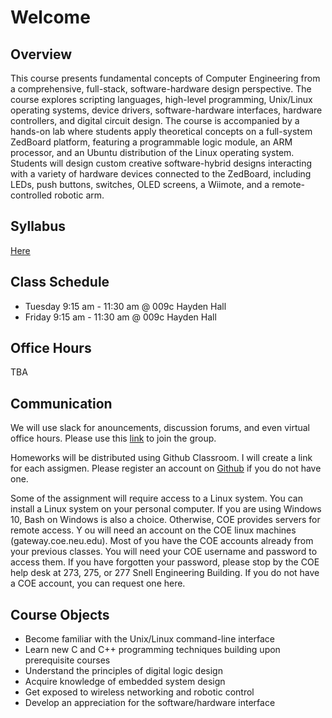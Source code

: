 # Welcome

## Overview

This course presents fundamental concepts of Computer Engineering from a comprehensive, full-stack, software-hardware design perspective. The course explores scripting languages, high-level programming, Unix/Linux operating systems, device drivers, software-hardware interfaces, hardware controllers, and digital circuit design. The course is accompanied by a hands-on lab where students apply theoretical concepts on a full-system ZedBoard platform, featuring a programmable logic module, an ARM processor, and an Ubuntu distribution of the Linux operating system. Students will design custom creative software-hybrid designs interacting with a variety of hardware devices connected to the ZedBoard, including LEDs, push buttons, switches, OLED screens, a Wiimote, and a remote-controlled robotic arm.

## Syllabus

[Here](syllabus)

## Class Schedule

* Tuesday 9:15 am - 11:30 am @ 009c Hayden Hall
* Friday  9:15 am - 11:30 am @ 009c Hayden Hall

## Office Hours

TBA

## Communication

We will use slack for anouncements, discussion forums, and even virtual office hours. Please use this [link](https://join.slack.com/t/eece2160-fall17-s8/shared_invite/MjM0ODI5ODIyNTMwLTE1MDQyMjY4NDMtMGE5MTRmM2I3OQ) to join the group.

Homeworks will be distributed using Github Classroom. I will create a link for each assigmen. Please register an account on [Github](https://github.com) if you do not have one.

Some of the assignment will require access to a Linux system. You can install a Linux system on your personal computer. If you are using Windows 10, Bash on Windows is also a choice. Otherwise, COE provides servers for remote access. Y ou will need an account on the COE linux machines (gateway.coe.neu.edu). Most of you have the COE accounts already from your previous classes. You will need your COE username and password to access them. If you have forgotten your password, please stop by the COE help desk at 273, 275, or 277 Snell Engineering Building. If you do not have a COE account, you can request one here.

## Course Objects

* Become familiar with the Unix/Linux command-line interface
* Learn new C and C++ programming techniques building upon prerequisite courses
* Understand the principles of digital logic design
* Acquire knowledge of embedded system design
* Get exposed to wireless networking and robotic control
* Develop an appreciation for the software/hardware interface